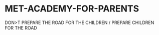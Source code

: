 # MET-ACADEMY-FOR-PARENTS
DON>T PREPARE THE ROAD FOR THE CHILDREN /           PREPARE CHILDREN FOR THE ROAD
